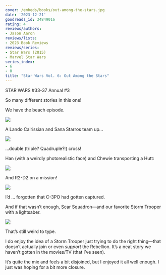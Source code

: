 ```yaml
---
cover: /embeds/books/out-among-the-stars.jpg
date: '2023-12-21'
goodreads_id: 34849016
rating: 4
reviews/authors:
- Jason Aaron
reviews/lists:
- 2023 Book Reviews
reviews/series:
- Star Wars (2015)
- Marvel Star Wars
series_index:
- 6
- 0
title: "Star Wars Vol. 6: Out Among the Stars"
---
```

STAR WARS #33-37 
Annual #3

So many different stories in this one! 

We have the beach episode. 

![](/embeds/books/attachments/star-wars-2015-v6-92790a.png)

A Lando Calrissian and Sana Starros team up…

![](/embeds/books/attachments/star-wars-2015-v6-8ac441.png)

…double (triple? Quadruple?!) cross!

Han (with a weirdly photorealistic face) and Chewie transporting a Hutt:

![](/embeds/books/attachments/star-wars-2015-v6-423a7f.png)

And R2-D2 on a mission!

![](/embeds/books/attachments/star-wars-2015-v6-77462f.png)

I’d … forgotten that C-3PO had gotten captured. 

And if that wasn’t enough, Scar Squadron—and our favorite Storm Trooper with a lightsaber. 

![](/embeds/books/attachments/star-wars-2015-v6-580a95.png)

That’s still weird to type. 

I do enjoy the idea of a Storm Trooper just trying to do the right thing—that doesn’t actually join or even *support* the Rebellion. It’s a neat story we haven’t gotten in the movies/TV (that I’ve seen). 

It’s quite the mix and feels a bit disjoined, but I enjoyed it all well enough. I just was hoping for a bit more closure. 

<!--more-->